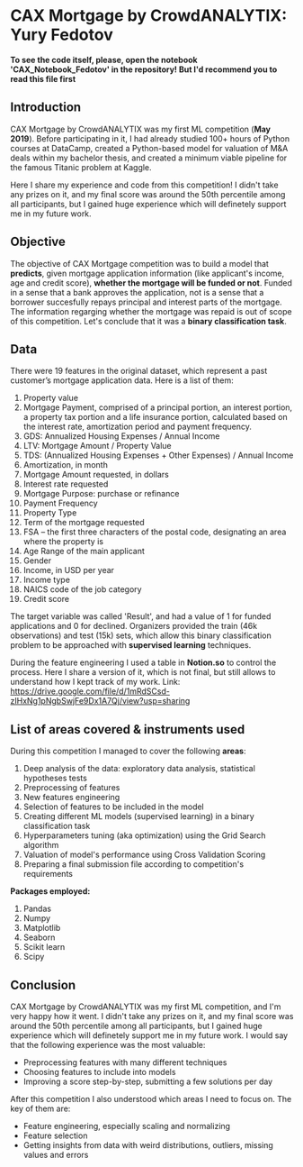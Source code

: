 # CAX Mortgage by CrowdANALYTIX: Yury Fedotov
**To see the code itself, please, open the notebook 'CAX_Notebook_Fedotov' in the repository! But I'd recommend you to read this file first**
## Introduction ##
CAX Mortgage by CrowdANALYTIX was my first ML competition (**May 2019**). Before participating in it, I had already studied 100+ hours of Python courses at DataCamp, created a Python-based model for valuation of M&A deals within my bachelor thesis, and created a minimum viable pipeline for the famous Titanic problem at Kaggle.

Here I share my experience and code from this competition! I didn't take any prizes on it, and my final score was around the 50th percentile among all participants, but I gained huge experience which will definetely support me in my future work.

## Objective ##
The objective of CAX Mortgage competition was to build a model that **predicts**, given mortgage application information (like applicant's income, age and credit score), **whether the mortgage will be funded or not**. Funded in a sense that a bank approves the application, not is a sense that a borrower succesfully repays principal and interest parts of the mortgage. The information regarging whether the mortgage was repaid is out of scope of this competition.
Let's conclude that it was a **binary classification task**.

## Data ##
There were 19 features in the original dataset, which represent a past customer’s mortgage application data. Here is a list of them:
1. Property value
1. Mortgage Payment, comprised of a principal portion, an interest portion, a property tax portion and a life insurance portion, calculated based on the interest rate, amortization period and payment frequency.
1. GDS: Annualized Housing Expenses / Annual Income
1. LTV: Mortgage Amount / Property Value
1. TDS: (Annualized Housing Expenses + Other Expenses) / Annual Income
1. Amortization, in month
1. Mortgage Amount requested, in dollars
1. Interest rate requested
1. Mortgage Purpose: purchase or refinance
1. Payment Frequency
1. Property Type
1. Term of the mortgage requested
1. FSA – the first three characters of the postal code, designating an area where the property is
1. Age Range of the main applicant
1. Gender
1. Income, in USD per year
1. Income type
1. NAICS code of the job category
1. Credit score

The target variable was called 'Result', and had a value of 1 for funded applications and 0 for declined.
Organizers provided the train (46k observations) and test (15k) sets, which allow this binary classification problem to be approached with **supervised learning** techniques.

During the feature engineering I used a table in **Notion.so** to control the process. Here I share a version of it, which is not final, but still allows to understand how I kept track of my work.
Link: https://drive.google.com/file/d/1mRdSCsd-zIHxNg1pNgbSwjFe9Dx1A7Qj/view?usp=sharing

## List of areas covered & instruments used ##
During this competition I managed to cover the following **areas**:
1. Deep analysis of the data: exploratory data analysis, statistical hypotheses tests
1. Preprocessing of features
1. New features engineering
1. Selection of features to be included in the model
1. Creating different ML models (supervised learning) in a binary classification task
1. Hyperparameters tuning (aka optimization) using the Grid Search algorithm
1. Valuation of model's performance using Cross Validation Scoring
1. Preparing a final submission file according to competition's requirements

**Packages employed:**
1. Pandas
1. Numpy
1. Matplotlib
1. Seaborn
1. Scikit learn
1. Scipy

## Conclusion
CAX Mortgage by CrowdANALYTIX was my first ML competition, and I'm very happy how it went. I didn't take any prizes on it, and my final score was around the 50th percentile among all participants, but I gained huge experience which will definetely support me in my future work. I would say that the following experience was the most valuable:
* Preprocessing features with many different techniques
* Choosing features to include into models
* Improving a score step-by-step, submitting a few solutions per day

After this competition I also understood which areas I need to focus on. The key of them are:
* Feature engineering, especially scaling and normalizing
* Feature selection
* Getting insights from data with weird distributions, outliers, missing values and errors
